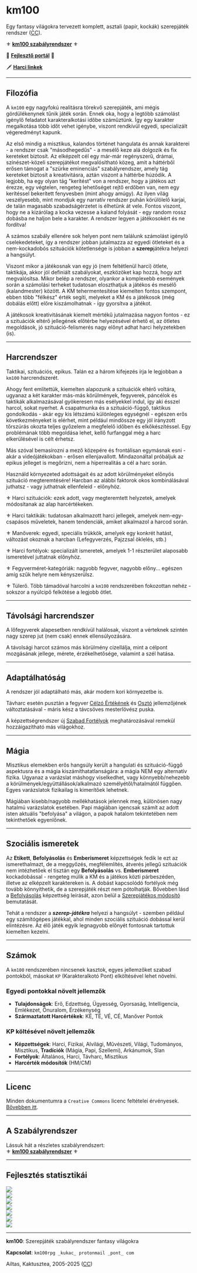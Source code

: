 # km100

Egy fantasy világokra tervezett komplett, asztali (papír, kockák) szerepjáték rendszer ([CC](LICENSE)).

⚜️ **[km100 szabályrendszer](md/start.md)** ⚜️

🚧 **[Fejlesztő portál](https://github.com/kaktusztea/km100/wiki)** 🚧

🗡️ **[Harci linkek](md/006_harci_linkek.md)**

---
## Filozófia

A `km100` egy nagyfokú realitásra törekvő szerepjáték, ami mégis gördülékenynek tűnik játék során. Ennek oka, hogy a legtöbb számolást igénylő feladatot karakteralkotási időbe száműztünk. Így egy karakter megalkotása több időt vehet igénybe, viszont rendkívül egyedi, specializált végeredményt kapunk.

Az első mindig a misztikus, kalandos történet hangulata és annak karakterei - a rendszer csak "másodhegedűs" - a mesélő keze alá dolgozik és fix kereteket biztosít. Az elképzelt cél egy már-már regényszerű, drámai, színészet-közeli szerepjátékot megvalósítható közeg, amit a háttérből erősen támogat a "szürke eminenciás" szabályrendszer, amely tág kereteket biztosít a kreativitásra, aztán viszont a háttérbe húzódik. A legjobb, ha egy olyan tág "kerítést" von a rendszer, hogy a játékos azt érezze, egy végtelen, rengeteg lehetőséget rejtő erdőben van, nem egy kerítéssel bekerített fenyvesben (mint ahogy amúgy). Az ilyen világ veszélyesebb, mint mondjuk egy narratív rendszer puhán körülölelő karjai, de talán magasabb szabadságérzetet is élhetünk át vele. Fontos viszont, hogy ne a kizárólag a kocka vezesse a kaland folyását - egy random rossz dobásba ne haljon bele a karakter. A rendszer legyen a játékosokért és ne fordítva!

A számos szabály ellenére sok helyen pont nem találunk számolást igénylő cselekedeteket, így a rendszer jobban jutalmazza az egyedi ötleteket és a nem-kockadobós szituációk kötetlensége is jobban a **szerep**játékra helyezi a hangsúlyt.

Viszont mikor a játékosnak van egy jó (nem feltétlenül harci) ötlete, taktikája, akkor jól definiált szabályokat, eszközöket kap hozzá, hogy azt megvalósítsa. Mikor belép a rendszer, olyankor a komplexebb események során a számolási terheket tudatosan eloszthatjuk a játékos és mesélő (kalandmester) között. A KM tehermentesítése kiemelten fontos szempont, ebben több "félkész" érték segíti, melyeket a KM és a játékosok (még dobálás előtt) előre kiszámolhatnak - így gyorsítva a játékot.

A játékosok kreativitásának kiemelt mértékű jutalmazása nagyon fontos - ez a szituációk eltérő jellegének előtérbe helyezésével érhető el, az ötletes megoldások, jó szituáció-felismerés nagy előnyt adhat harci helyzetekben (is).

---
## Harcrendszer

Taktikai, szituációs, epikus. Talán ez a három kifejezés írja le legjobban a `km100` harcrendszerét.

Ahogy fent említettük, kiemelten alapozunk a szituációk eltérő voltára, ugyanaz a két karakter más-más körülmények, fegyverek, páncélok és taktikák alkalmazásával gyökeresen más esélyekkel indul, így aki ésszel harcol, sokat nyerhet. A csapatmunka és a szituáció-függő, taktikus gondolkodás - akár egy kis létszámú különleges egységnél - egészen erős következményeket is elérhet, mint például mindössze egy jól irányzott tőrszúrás okozta teljes győzelem a megfelelő időben és elkőkészítéssel. Egy problémának több megoldása lehet, kellő furfanggal még a harc elkerülésével is célt érhetsz.

Más szóval bemasírozni a mező közepére és frontálisan egymásnak esni - akár a videójátékokban - erősen ellenjavallott. Mindazonáltal próbáljuk az epikus jelleget is megőrizni, nem a hiperrealitás a cél a harc során.

Használd környezeted adottságait és az adott körülményeket előnyös szituáció megteremtésére! Harcban az alábbi faktorok okos kombinálásával juthatsz - vagy juthatnak ellenfeleid - előnyhöz.

⚜️ Harci szituációk: ezek adott, vagy megteremtett helyzetek, amelyek módosítanak az alap harcértékeken.

⚜️ Harci taktikák: tudatosan alkalmazott harci jellegek, amelyek nem-egy-csapásos műveletek, hanem tendenciák, amiket alkalmazol a harcod során.

⚜️ Manőverek: egyedi, speciális trükkök, amelyek egy konkrét hatást, változást okoznak a harcban (Lefegyverzés, Pajzzsal öklelés, stb.)

⚜️ Harci fortélyok: specializált ismeretek, amelyek 1-1 részterület alaposabb ismeretével juttatnak előnyhöz.

⚜️ Fegyverméret-kategóriák: nagyobb fegyver, nagyobb előny... egészen amíg szűk helyre nem kényszerülsz.

⚜️ Túlerő. Több támadóval harcolni a `km100` rendszerében fokozottan nehéz - sokszor a nyúlcipő felkötése a legjobb ötlet.

---
## Távolsági harcrendszer

A lőfegyverek alapesetben rendkívül halálosak, viszont a vérteknek szintén nagy szerep jut (nem csak) ennek ellensúlyozására.

A távolsági harcot számos más körülmény cizellálja, mint a célpont mozgásának jellege, mérete, érzékelhetősége, valamint a szél hatása.

---
## Adaptálhatóság

A rendszer jól adaptálható más, akár modern kori környezetbe is.

Távharc esetén pusztán a fegyver [Célzó Értékének](md/071_tavharc_ce.md) és [Osztó](md/072_tavharc_ve_szorzo_oszto.md#%EF%B8%8F-fegyver-oszt%C3%B3) jellemzőjének változtatásával - máris kész a távcsöves mesterlövész puska.

A képzettségrendszer új [Szabad Fortélyok](md/042_szabad_fortelyok.md) meghatározásával remekül hozzáigazítható más világokhoz.

---
## Mágia

Misztikus elemekben erős hangsúly került a hangulati és szituáció-függő aspektusra és a mágia kiszámíthatatlanságára: a mágia NEM egy alternatív fizika. Ugyanaz a varázslat máshogy viselkedhet, vagy könnyebb/nehezebb a körülmények/együttállások/alkalmazó személyétől/hatalmától függően. Egyes varázslatok fizikailag is kimerítőek lehetnek.

Mágiában kisebb/nagyobb mellékhatások jelennek meg, különösen nagy hatalmú varázslatok esetében. Papi mágiában igencsak számít az adott isten aktuális "befolyása" a világon, a papok hatalom tekintetében nem tekinthetőek egyenlőnek.

---
## Szociális ismeretek

Az **Etikett**, **Befolyásolás** és **Emberismeret** képzettségek fedik le ezt az ismerethalmazt, de a meggyőzés, megfélemlítés, átverés jellegű szituációk nem intézhetőek el tisztán egy **Befolyásolás** vs. **Emberismeret** kockadobással - rengeteg múlik a KM és a játékos közti párbeszéden, illetve az elképzelt karaktereken is. A dobást kapcsolódó fortélyok még tovább könnyíthetik, de a szerepjáték részt nem pótolhatják. Bővebben lásd a [Befolyásolás](md/kepzettsegek.primer.altalanos/befolyasolas.md) képzettség leírását, azon belül a [Szerepjátékos módosító](md/kepzettsegek.primer.altalanos/befolyasolas.md#-szerepj%C3%A1t%C3%A9kos-m%C3%B3dos%C3%ADt%C3%B3) bemutatását.

Tehát a rendszer a **_szerep-játékra_** helyezi a hangsúlyt - szemben például egy számítógépes játékkal, ahol minden szociális szituáció dobással kerül elintézésre. Az élő játék egyik legnagyobb előnyét fontosnak tartottuk kiemelten kezelni.

---
## Számok

A `km100` rendszerében nincsenek kasztok, egyes jellemzőket szabad pontokból, másokat `KP` (Karakteralkotó Pont) elköltésével lehet növelni.

### Egyedi pontokkal növelt jellemzők

- **Tulajdonságok**: Erő, Edzettség, Ügyesség, Gyorsaság, Intelligencia, Emlékezet, Önuralom, Érzékenység
- **Származtatott Harcértékek**: KÉ, TÉ, VÉ, CÉ, Manőver Pontok

### KP költésével növelt jellemzők

- **Képzettségek**: Harci, Fizikai, Alvilági, Művészeti, Világi, Tudományos, Misztikus, **Tradíciók** (Mágia, Papi, Szellemi), Arkánumok, Slan
- **Fortélyok**: Általános, Harci, Távharc, Misztikus
- **Harcérték módosítók** (HM/CM)

---
## Licenc
Minden dokumentumra a `Creative Commons` licenc feltételei érvényesek. [Bővebben itt](LICENSE).

---
## A Szabályrendszer

Lássuk hát a részletes szabályrendszert:\
⚜️ **[km100 szabályrendszer](./md/start.md)** ⚜️

---

## Fejlesztés statisztikái

![](https://progress-bar.xyz/98/?title=Karakteralkotás%20%20%20%20%20%20%20%20%20%20%20%20&width=400&color=babaca)\
![](https://progress-bar.xyz/95/?title=K%C3%A9pzetts%C3%A9grendszer%20%20%20%20%20%20%20%20%20&width=400&color=babaca)\
![](https://progress-bar.xyz/35/?title=K%C3%A9pzetts%C3%A9gek%20kidolgzotts%C3%A1ga&width=400&color=babaca)\
![](https://progress-bar.xyz/92/?title=Fort%C3%A9lyok%20kidolgzotts%C3%A1ga%20%20%20&width=400&color=babaca)\
![](https://progress-bar.xyz/80/?title=H%C3%A1tterek%20kidolgzotts%C3%A1ga%20%20%20%20&width=400&color=babaca)\
![](https://progress-bar.xyz/90/?title=Harcrendszer%20%20%20%20%20%20%20%20%20%20%20%20%20%20%20&width=400&color=babaca)\
![](https://progress-bar.xyz/15/?title=M%C3%A1giarendszer%20%20%20%20%20%20%20%20%20%20%20%20%20%20&width=400&color=babaca)

---
**km100**: Szerepjáték szabályrendszer fantasy világokra

**Kapcsolat**: `km100rpg _kukac_ protonmail _pont_ com`

Ailtas, Kaktusztea, 2005-2025 ([CC](LICENSE))

